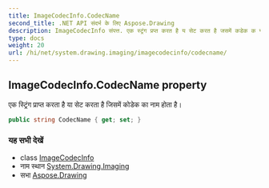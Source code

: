 ```yaml
---
title: ImageCodecInfo.CodecName
second_title: .NET API संदर्भ के लिए Aspose.Drawing
description: ImageCodecInfo संपत्त. एक स्ट्रंग प्रप्त करत है य सेट करत है जसमें कडेक क नम हत है
type: docs
weight: 20
url: /hi/net/system.drawing.imaging/imagecodecinfo/codecname/
---
```

## ImageCodecInfo.CodecName property

एक स्ट्रिंग प्राप्त करता है या सेट करता है जिसमें कोडेक का नाम होता है।

```csharp
public string CodecName { get; set; }
```

### यह सभी देखें

* class [ImageCodecInfo](../)
* नाम स्थान [System.Drawing.Imaging](../../imagecodecinfo/)
* सभा [Aspose.Drawing](../../../)


